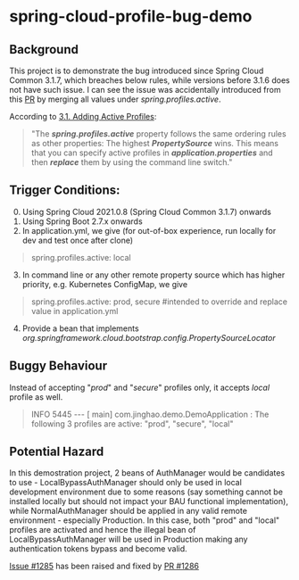 # spring-cloud-profile-bug-demo

## Background
This project is to demonstrate the bug introduced since Spring Cloud Common 3.1.7, which breaches below rules, while versions before 3.1.6 does not have such issue. I can see the issue was accidentally introduced from this [PR](https://github.com/spring-cloud/spring-cloud-commons/pull/1228/files) by merging all values under *spring.profiles.active*.

According to [3.1. Adding Active Profiles](https://docs.spring.io/spring-boot/docs/current/reference/html/features.html#features.profiles.adding-active-profiles):

> "The ***spring.profiles.active*** property follows the same ordering rules as other properties: The highest ***PropertySource*** wins. This means that you can specify active profiles in ***application.properties*** and then ***replace*** them by using the command line switch."

## Trigger Conditions:
0. Using Spring Cloud 2021.0.8 (Spring Cloud Common 3.1.7) onwards
1. Using Spring Boot 2.7.x onwards
2. In application.yml, we give (for out-of-box experience, run locally for dev and test once after clone)
> spring.profiles.active: local
3. In command line or any other remote property source which has higher priority, e.g. Kubernetes ConfigMap, we give
> spring.profiles.active: prod, secure
> #intended to override and replace value in application.yml
4. Provide a bean that implements *org.springframework.cloud.bootstrap.config.PropertySourceLocator*

## Buggy Behaviour
Instead of accepting "*prod*" and "*secure*" profiles only, it accepts *local* profile as well.
> INFO 5445 --- [           main] com.jinghao.demo.DemoApplication         : The following 3 profiles are active: "prod", "secure", "local"

## Potential Hazard
In this demostration project, 2 beans of AuthManager would be candidates to use - LocalBypassAuthManager should only be used in local development environment due to some reasons (say something cannot be installed locally but should not impact your BAU functional implementation), while NormalAuthManager should be applied in any valid remote environment - especially Production. In this case, both "prod" and "local" profiles are activated and hence the illegal bean of LocalBypassAuthManager will be used in Production making any authentication tokens bypass and become valid.

[Issue #1285](https://github.com/spring-cloud/spring-cloud-commons/issues/1285) has been raised and fixed by [PR #1286](https://github.com/spring-cloud/spring-cloud-commons/pull/1286)
